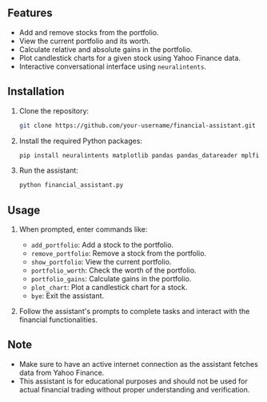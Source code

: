 ## Features

- Add and remove stocks from the portfolio.
- View the current portfolio and its worth.
- Calculate relative and absolute gains in the portfolio.
- Plot candlestick charts for a given stock using Yahoo Finance data.
- Interactive conversational interface using `neuralintents`.

## Installation

1. Clone the repository:
   ```bash
   git clone https://github.com/your-username/financial-assistant.git
   ```

2. Install the required Python packages:
   ```bash
   pip install neuralintents matplotlib pandas pandas_datareader mplfinance
   ```

3. Run the assistant:
   ```bash
   python financial_assistant.py
   ```

## Usage

1. When prompted, enter commands like:
   - `add_portfolio`: Add a stock to the portfolio.
   - `remove_portfolio`: Remove a stock from the portfolio.
   - `show_portfolio`: View the current portfolio.
   - `portfolio_worth`: Check the worth of the portfolio.
   - `portfolio_gains`: Calculate gains in the portfolio.
   - `plot_chart`: Plot a candlestick chart for a stock.
   - `bye`: Exit the assistant.

2. Follow the assistant's prompts to complete tasks and interact with the financial functionalities.

## Note

- Make sure to have an active internet connection as the assistant fetches data from Yahoo Finance.
- This assistant is for educational purposes and should not be used for actual financial trading without proper understanding and verification.
